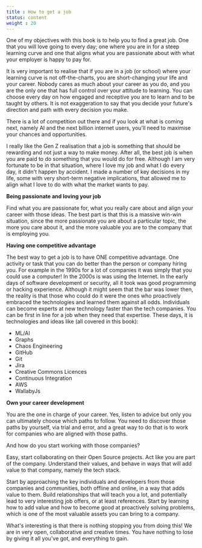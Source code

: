 ```yaml
---
title : How to get a job
status: content
weight : 20
---
```


One of my objectives with this book is to help you to find a great job. One that you will love going to every day; one where you are in for a steep learning curve and one that aligns what you are passionate about with what your employer is happy to pay for.

It is very important to realise that if you are in a job (or school) where your learning curve is not off-the-charts, you are short-changing your life and your career. Nobody cares as much about your career as you do, and you are the only one that has full control over your attitude to learning. You can choose every day on how engaged and receptive you are to learn and to be taught by others. It is not exaggeration to say that you decide your future's direction and path with every decision you make.

There is a lot of competition out there and if you look at what is coming next, namely AI and the next billion internet users, you'll need to maximise your chances and opportunities.

I really like the Gen Z realisation that a job is something that should be rewarding and not just a way to make money. After all, the best job is when you are paid to do something that you would do for free. Although I am very fortunate to be in that situation, where I love my job and what I do every day, it didn't happen by accident. I made a number of key decisions in my life, some with very short-term negative implications, that allowed me to align what I love to do with what the market wants to pay.

**Being passionate and loving your job**

Find what you are passionate for, what you really care about and align your career with those ideas. The best part is that this is a massive win-win situation, since the more passionate you are about a particular topic, the more you care about it, and the more valuable you are to the company that is employing you.

**Having one competitive advantage**

The best way to get a job is to have ONE competitive advantage. One activity or task that you can do better than the person or company hiring you. For example in the 1990s for a lot of companies it was simply that you could use a computer! In the 2000s is was using the Internet. In the early days of software development or security, all it took was good programming or hacking experience. Although it might seem that the bar was lower then, the reality is that those who could do it were the ones who proactively embraced the technologies and learned them against all odds. Individuals can become experts at new technology faster than the tech companies. You can be first in line for a job when they need that expertise. These days, it is technologies and ideas like (all covered in this book):

- ML/AI
- Graphs
- Chaos Engineering
- GitHub
- Git
- Jira
- Creative Commons Licences
- Continuous Integration
- AWS
- WallabyJs

**Own your career development**

You are the one in charge of your career. Yes, listen to advice but only you can ultimately choose which paths to follow. You need to discover those paths by yourself, via trial and error, and a great way to do that is to work for companies who are aligned with those paths.

And how do you start working with those companies?

Easy, start collaborating on their Open Source projects. Act like you are part of the company. Understand their values, and behave in ways that will add value to that company, namely the tech stack.

Start by approaching the key individuals and developers from those companies and communities, both offline and online, in a way that adds value to them. Build relationships that will teach you a lot, and potentially lead to very interesting job offers, or at least references. Start by learning how to add value and how to become good at proactively solving problems, which is one of the most valuable assets you can bring to a company.

What's interesting is that there is nothing stopping you from doing this! We are in very open, collaborative and creative times. You have nothing to lose by giving it all you've got, and everything to gain.
